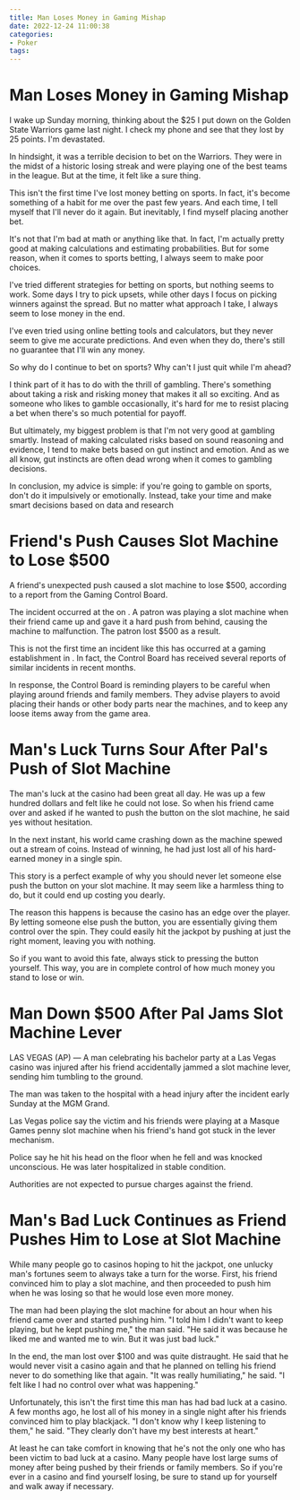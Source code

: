 ```yaml
---
title: Man Loses Money in Gaming Mishap 
date: 2022-12-24 11:00:38
categories:
- Poker
tags:
---
```



#  Man Loses Money in Gaming Mishap 

I wake up Sunday morning, thinking about the $25 I put down on the Golden State Warriors game last night. I check my phone and see that they lost by 25 points. I'm devastated.

In hindsight, it was a terrible decision to bet on the Warriors. They were in the midst of a historic losing streak and were playing one of the best teams in the league. But at the time, it felt like a sure thing.

This isn't the first time I've lost money betting on sports. In fact, it's become something of a habit for me over the past few years. And each time, I tell myself that I'll never do it again. But inevitably, I find myself placing another bet.

It's not that I'm bad at math or anything like that. In fact, I'm actually pretty good at making calculations and estimating probabilities. But for some reason, when it comes to sports betting, I always seem to make poor choices.

I've tried different strategies for betting on sports, but nothing seems to work. Some days I try to pick upsets, while other days I focus on picking winners against the spread. But no matter what approach I take, I always seem to lose money in the end.

I've even tried using online betting tools and calculators, but they never seem to give me accurate predictions. And even when they do, there's still no guarantee that I'll win any money.

So why do I continue to bet on sports? Why can't I just quit while I'm ahead?

I think part of it has to do with the thrill of gambling. There's something about taking a risk and risking money that makes it all so exciting. And as someone who likes to gamble occasionally, it's hard for me to resist placing a bet when there's so much potential for payoff.

But ultimately, my biggest problem is that I'm not very good at gambling smartly. Instead of making calculated risks based on sound reasoning and evidence, I tend to make bets based on gut instinct and emotion. And as we all know, gut instincts are often dead wrong when it comes to gambling decisions.



In conclusion, my advice is simple: if you're going to gamble on sports, don't do it impulsively or emotionally. Instead, take your time and make smart decisions based on data and research

#  Friend's Push Causes Slot Machine to Lose $500 

A friend's unexpected push caused a slot machine to lose $500, according to a report from the <state name> Gaming Control Board.

The incident occurred at the <casino name> on <date>. A patron was playing a slot machine when their friend came up and gave it a hard push from behind, causing the machine to malfunction. The patron lost $500 as a result.

This is not the first time an incident like this has occurred at a gaming establishment in <state name>. In fact, the Control Board has received several reports of similar incidents in recent months.

In response, the Control Board is reminding players to be careful when playing around friends and family members. They advise players to avoid placing their hands or other body parts near the machines, and to keep any loose items away from the game area.

#  Man's Luck Turns Sour After Pal's Push of Slot Machine 

The man's luck at the casino had been great all day. He was up a few hundred dollars and felt like he could not lose. So when his friend came over and asked if he wanted to push the button on the slot machine, he said yes without hesitation.

In the next instant, his world came crashing down as the machine spewed out a stream of coins. Instead of winning, he had just lost all of his hard-earned money in a single spin.

This story is a perfect example of why you should never let someone else push the button on your slot machine. It may seem like a harmless thing to do, but it could end up costing you dearly.

The reason this happens is because the casino has an edge over the player. By letting someone else push the button, you are essentially giving them control over the spin. They could easily hit the jackpot by pushing at just the right moment, leaving you with nothing.

So if you want to avoid this fate, always stick to pressing the button yourself. This way, you are in complete control of how much money you stand to lose or win.

#  Man Down $500 After Pal Jams Slot Machine Lever 

LAS VEGAS (AP) — A man celebrating his bachelor party at a Las Vegas casino was injured after his friend accidentally jammed a slot machine lever, sending him tumbling to the ground.

The man was taken to the hospital with a head injury after the incident early Sunday at the MGM Grand.

Las Vegas police say the victim and his friends were playing at a Masque Games penny slot machine when his friend's hand got stuck in the lever mechanism.

Police say he hit his head on the floor when he fell and was knocked unconscious. He was later hospitalized in stable condition.

Authorities are not expected to pursue charges against the friend.

#  Man's Bad Luck Continues as Friend Pushes Him to Lose at Slot Machine

While many people go to casinos hoping to hit the jackpot, one unlucky man's fortunes seem to always take a turn for the worse. First, his friend convinced him to play a slot machine, and then proceeded to push him when he was losing so that he would lose even more money.

The man had been playing the slot machine for about an hour when his friend came over and started pushing him. "I told him I didn't want to keep playing, but he kept pushing me," the man said. "He said it was because he liked me and wanted me to win. But it was just bad luck."

In the end, the man lost over $100 and was quite distraught. He said that he would never visit a casino again and that he planned on telling his friend never to do something like that again. "It was really humiliating," he said. "I felt like I had no control over what was happening."

Unfortunately, this isn't the first time this man has had bad luck at a casino. A few months ago, he lost all of his money in a single night after his friends convinced him to play blackjack. "I don't know why I keep listening to them," he said. "They clearly don't have my best interests at heart."

At least he can take comfort in knowing that he's not the only one who has been victim to bad luck at a casino. Many people have lost large sums of money after being pushed by their friends or family members. So if you're ever in a casino and find yourself losing, be sure to stand up for yourself and walk away if necessary.